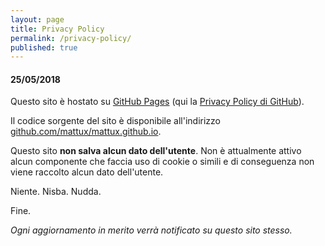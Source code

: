 ```yaml
---
layout: page
title: Privacy Policy
permalink: /privacy-policy/
published: true
---
```


#### 25/05/2018

Questo sito è hostato su [GitHub Pages](https://pages.github.com/) (qui la [Privacy Policy di GitHub](https://github.com/site/privacy)).

Il codice sorgente del sito è disponibile all'indirizzo [github.com/mattux/mattux.github.io](https://github.com/mattux/mattux.github.io).

Questo sito **non salva alcun dato dell'utente**. 
Non è attualmente attivo alcun componente che faccia uso di cookie o simili e di conseguenza non viene raccolto alcun dato dell'utente.

Niente. Nisba. Nudda.

Fine.

_Ogni aggiornamento in merito verrà notificato su questo sito stesso._
